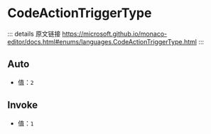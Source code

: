 # CodeActionTriggerType
        
::: details 原文链接
https://microsoft.github.io/monaco-editor/docs.html#enums/languages.CodeActionTriggerType.html
:::

## Auto
- 值：`2`
## Invoke
- 值：`1`